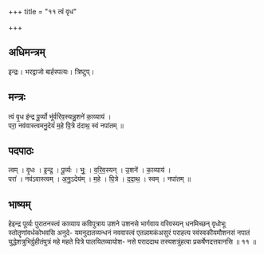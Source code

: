 +++
title = "११ त्वं वृध"

+++
## अधिमन्त्रम्
इन्द्रः। भरद्वाजो बार्हस्पत्यः। त्रिष्टुप्।

## मन्त्रः
त्वं वृ॒ध इ॑न्द्र पू॒र्व्यो भू॑र्वरिव॒स्यन्नु॒शने॑ का॒व्याय॑ ।  
परा॒ नव॑वास्त्वमनु॒देयं॑ म॒हे पि॒त्रे द॑दाथ॒ स्वं नपा॑तम् ॥

## पदपाठः
त्वम् । वृ॒धः । इ॒न्द्र॒ । पू॒र्व्यः । भूः॒ । व॒रि॒व॒स्यन् । उ॒शने॑ । का॒व्याय॑ ।  
परा॑ । नव॑ऽवास्त्वम् । अ॒नु॒ऽदेय॑म् । म॒हे । पि॒त्रे । द॒दा॒थ॒ । स्वम् । नपा॑तम् ॥

## भाष्यम्
हेइन्द्र पूर्व्यः पुरातनस्त्वं काव्याय कविपुत्राय उशने उशनसे भार्गवाय वरिवस्यन् धनमिच्छन् वृधोभूः स्तोतॄणांवर्धकोभवसि अनुदे- यमनुदातव्यन्धनं नववास्त्वं एतन्नामकंअसुरं पराहत्य स्वंस्वकीयमौशनसं नपातं युद्धेशत्रुभिर्ग्रुहीतंपुत्रं महे महते पित्रे पालयितव्यायोश- नसे पराददाथ तस्यशत्रुंहत्वा प्रकर्षेणदत्तवानसि ॥ ११ ॥
